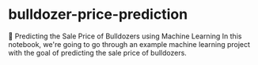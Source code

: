 # bulldozer-price-prediction
🚜 Predicting the Sale Price of Bulldozers using Machine Learning In this notebook, we're going to go through an example machine learning project with the goal of predicting the sale price of bulldozers.
